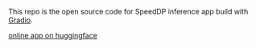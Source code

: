 This repo is the open source code for SpeedDP inference app build with [Gradio](https://www.gradio.app/).

[online app on huggingface](https://huggingface.co/spaces/spratumn/SpeedDPHF)
